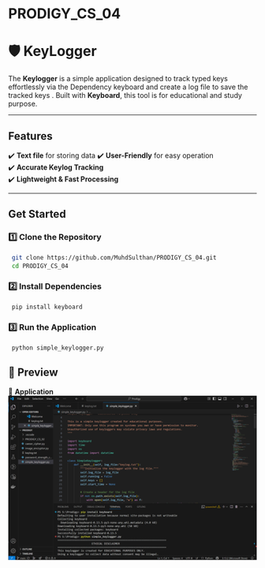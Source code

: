 # PRODIGY_CS_04
 
 # 🛡️ KeyLogger
 
 The **Keylogger** is a simple application designed to track typed keys effortlessly via  the Dependency keyboard and create a log file to save the tracked keys
 . Built with **Keyboard**, this tool is for educational and study purpose.
 
 ---
 
 ##  Features
 ✔️ **Text file** for storing data
 ✔️ **User-Friendly** for easy operation  
 ✔️ **Accurate Keylog Tracking**   
 ✔️ **Lightweight & Fast Processing**  
 
 ---
 
 ##  Get Started
 ### 1️⃣ Clone the Repository  
 ```sh
  git clone https://github.com/MuhdSulthan/PRODIGY_CS_04.git
  cd PRODIGY_CS_04
 ```
 ### 2️⃣ Install Dependencies  
 ```sh
  pip install keyboard
 ```
 ### 3️⃣ Run the Application  
 ```sh
  python simple_keylogger.py
 ```
 ## 📸 Preview
 🔹 **Application**  
 ![WalkThrough](ssSL.png)
